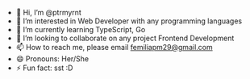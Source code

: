 - 👋 Hi, I’m @ptrmyrnt
- 👀 I’m interested in Web Developer with any programming languages
- 🌱 I’m currently learning TypeScript, Go
- 💞️ I’m looking to collaborate on any project Frontend Development
- 📫 How to reach me, please email femiliapm29@gmail.com
- 😄 Pronouns: Her/She
- ⚡ Fun fact: sst :D

<!---
ptrmyrnt/ptrmyrnt is a ✨ unique ✨ repository because its `README.md` (this file) appears on your GitHub profile.
You can click the Preview link to take a look at your changes.
--->
